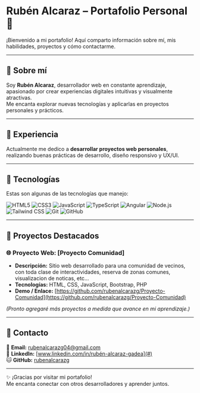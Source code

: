 # Rubén Alcaraz – Portafolio Personal 🌟

¡Bienvenido a mi portafolio! Aquí comparto información sobre mí, mis habilidades, proyectos y cómo contactarme.

---

## 🔹 Sobre mí
Soy **Rubén Alcaraz**, desarrollador web en constante aprendizaje, apasionado por crear experiencias digitales intuitivas y visualmente atractivas.  
Me encanta explorar nuevas tecnologías y aplicarlas en proyectos personales y prácticos.  

---

## 🔹 Experiencia
Actualmente me dedico a **desarrollar proyectos web personales**, realizando buenas prácticas de desarrollo, diseño responsivo y UX/UI.

---

## 🔹 Tecnologías
Estas son algunas de las tecnologías que manejo:

![HTML5](https://img.shields.io/badge/HTML5-E34F26?style=for-the-badge&logo=html5&logoColor=white)
![CSS3](https://img.shields.io/badge/CSS3-1572B6?style=for-the-badge&logo=css3&logoColor=white)
![JavaScript](https://img.shields.io/badge/JavaScript-F7DF1E?style=for-the-badge&logo=javascript&logoColor=black)
![TypeScript](https://img.shields.io/badge/TypeScript-3178C6?style=for-the-badge&logo=typescript&logoColor=white)
![Angular](https://img.shields.io/badge/Angular-DD0031?style=for-the-badge&logo=angular&logoColor=white)
![Node.js](https://img.shields.io/badge/Node.js-339933?style=for-the-badge&logo=node.js&logoColor=white)
![Tailwind CSS](https://img.shields.io/badge/Tailwind_CSS-38B2AC?style=for-the-badge&logo=tailwind-css&logoColor=white)
![Git](https://img.shields.io/badge/Git-F05032?style=for-the-badge&logo=git&logoColor=white)
![GitHub](https://img.shields.io/badge/GitHub-181717?style=for-the-badge&logo=github&logoColor=white)

---

## 🔹 Proyectos Destacados

### 🌐 Proyecto Web: [Proyecto Comunidad]
- **Descripción:** Sitio web desarrollado para una comunidad de vecinos, con toda clase de interactividades, reserva de zonas comunes, visualizacion de noticas, etc...  
- **Tecnologías:** HTML, CSS, JavaScript, Bootstrap, PHP  
- **Demo / Enlace:** [https://github.com/rubenalcarazg/Proyecto-Comunidad](https://github.com/rubenalcarazg/Proyecto-Comunidad)  

*(Pronto agregaré más proyectos a medida que avance en mi aprendizaje.)*

---

## 🔹 Contacto
📧 **Email:** rubenalcarazg04@gmail.com  
💼 **LinkedIn:** [www.linkedin.com/in/rubén-alcaraz-gadea](#)  
🐱 **GitHub:** [rubenalcarazg](https://github.com/rubenalcarazg)  

---

✨ ¡Gracias por visitar mi portafolio!  
Me encanta conectar con otros desarrolladores y aprender juntos.  
